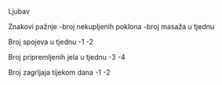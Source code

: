 Ljubav

Znakovi pažnje
   -broj nekupljenih poklona
   -broj masaža u tjednu
   
Broj spojeva u tjednu
  -1
  -2
  
Broj pripremljenih jela u tjednu
  -3
  -4

Broj zagrljaja tijekom dana
  -1
  -2


